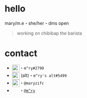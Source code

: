 # hello
mary/m.e・she/her・dms open
> working on chibibap the barista

# contact

- <img src="https://media.discordapp.net/attachments/769240761249169419/779107389412474880/discord.png" width="24px" align="top">・`m^ry#2790`
- <img src="https://media.discordapp.net/attachments/769240761249169419/779107389412474880/discord.png" width="24px" align="top"> (alt)・`m^ry's alt#5499`
- <img src= "https://media.discordapp.net/attachments/769240761249169419/779108288767328286/github-512.png" width="24px" align="top">・`@maryzifc`
- <img scr= "https://media.discordapp.net/attachments/769240761249169419/779111023457337365/new_spotify_icon_by_mattroxzworld-d98301o.png" width="24px" align="top">・[`@m^ry`](https://open.spotify.com/user/eagle12491396)
